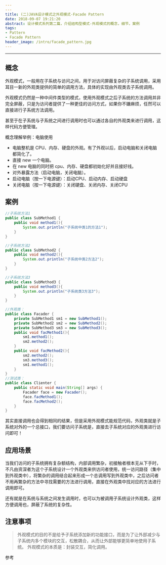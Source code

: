 ```yaml
---
---
title: (二)JAVA设计模式之外观模式-Facade Pattern
date: 2018-09-07 19:21:20
abstract: 设计模式系列第二篇，介绍结构型模式-外观模式的概念，细节，案例
tags:
- Pattern
- Facade Pattern
header_image: /intro/facade_pattern.jpg
---
```

---

## 概念

外观模式，一般用在子系统与访问之间，用于对访问屏蔽复杂的子系统调用，采用耳目一新的外观类提供的简单的调用方法，具体的实现由外观类去子系统调用。

外观模式仍然是一种中间件类型的模式，使用外观模式之后子系统的方法调用并非完全屏蔽，只是为访问者提供了一种更佳的访问方式，如果你不嫌麻烦，任然可以直接进行子系统方法调用。

甚至于在子系统与子系统之间进行调用时也可以通过各自的外观类来进行调用，这样代码方便管理。

概念理解举例：电脑使用
- 电脑整机是 CPU、内存、硬盘的外观。有了外观以后，启动电脑和关闭电脑都简化了。
- 直接 new 一个电脑。
- 在 new 电脑的同时把 cpu、内存、硬盘都初始化好并且接好线。
- 对外暴露方法（启动电脑，关闭电脑）。
- 启动电脑（按一下电源键）：启动CPU、启动内存、启动硬盘
- 关闭电脑（按一下电源键）：关闭硬盘、关闭内存、关闭CPU

## 案例

```java
//子系统方法1
public class SubMethod1 {
	public void method1(){        
	    System.out.println("子系统中类1的方法1");
	}
}

//子系统方法2
public class SubMethod2 {
	public void method2(){
		System.out.println("子系统中类2方法2");
	} 
}

//子系统方法3
public class SubMethod3 {
	public void method3(){
		System.out.println("子系统类3方法3");
	}
}

//外观类：
public class Facader {  
    private SubMethod1 sm1 = new SubMethod1();  
    private SubMethod2 sm2 = new SubMethod2();  
    private SubMethod3 sm3 = new SubMethod3();  
    public void facMethod1(){  
        sm1.method1();  
        sm2.method2();  
    }  
    public void facMethod2(){  
        sm2.method2();  
        sm3.method3();  
        sm1.method1();  
    }  
}
//测试类：
public class Clienter {  
    public static void main(String[] args) {  
        Facader face = new Facader();  
        face.facMethod1();  
        face.facMethod2();  
    }
}
```
  
其实直接调用也会得到相同的结果，但是采用外观模式能规范代码，外观类就是子系统对外的一个总接口，我们要访问子系统是，直接去子系统对应的外观类进行访问即可！

## 应用场景
当我们访问的子系统拥有复杂额结构，内部调用繁杂，初接触者根本无从下手时，不凡由资深者为这个子系统设计一个外观类来供访问者使用，统一访问路径（集中到外观类中），将繁杂的调用结合起来形成一个总调用写到外观类中，之后访问者不用再繁杂的方法中寻找需要的方法进行调用，直接在外观类中找对应的方法进行调用即可。

还有就是在系统与系统之间发生调用时，也可以为被调用子系统设计外观类，这样方便调用也，屏蔽了系统的复杂性。

## 注意事项
>外观模式的目的不是给予子系统添加新的功能接口，而是为了让外部减少与子系统内多个模块的交互，松散耦合，从而让外部能够更简单地使用子系统。
>外观模式的本质是：封装交互，简化调用。


参考
<!--stackedit_data:
eyJoaXN0b3J5IjpbMzk3NzQxNzA3XX0=
-->
